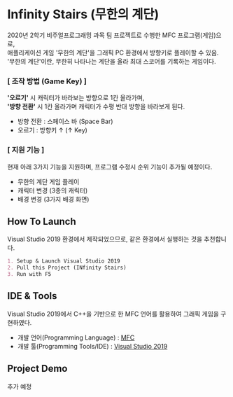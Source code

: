 # Infinity Stairs (무한의 계단)
2020년 2학기 비주얼프로그래밍 과목 팀 프로젝트로 수행한 MFC 프로그램(게임)으로,  
애플리케이션 게임 '무한의 계단'을 그래픽 PC 환경에서 방향키로 플레이할 수 있음.  
'무한의 계단'이란, 무한히 나타나는 계단을 올라 최대 스코어를 기록하는 게임이다.  

### [ 조작 방법 (Game Key) ]
**'오르기'** 시 캐릭터가 바라보는 방향으로 1칸 올라가며,  
**'방향 전환'** 시 1칸 올라가며 캐릭터가 수평 반대 방향을 바라보게 된다.
- 방향 전환 : 스페이스 바 (Space Bar)
- 오르기 : 방향키 ↑ (↑ Key)

### [ 지원 기능 ]
현재 아래 3가지 기능을 지원하며, 프로그램 수정시 순위 기능이 추가될 예정이다.
- 무한의 계단 게임 플레이
- 캐릭터 변경 (3종의 캐릭터)
- 배경 변경 (3가지 배경 화면)

## How To Launch
Visual Studio 2019 환경에서 제작되었으므로, 같은 환경에서 실행하는 것을 추천합니다.
```markdown
1. Setup & Launch Visual Studio 2019
2. Pull this Project (INfinity Stairs)
3. Run with F5
```

## IDE & Tools
Visual Studio 2019에서 C++을 기반으로 한 MFC 언어를 활용하여 그래픽 게임을 구현하였다.
* 개발 언어(Programming Language) : [MFC](https://docs.microsoft.com/ko-kr/cpp/overview/visual-cpp-samples?view=msvc-170&viewFallbackFrom=vs-2019)
* 개발 툴(Programming Tools/IDE) : [Visual Studio 2019](https://visualstudio.microsoft.com/ko/downloads/)


<!-- USAGE EXAMPLES -->
## Project Demo

추가 예정
